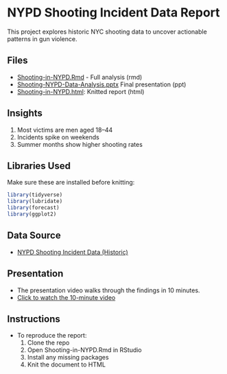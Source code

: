 # NYPD Shooting Incident Data Report 

This project explores historic NYC shooting data to uncover actionable patterns in gun violence.

## Files
- [Shooting-in-NYPD.Rmd](Shooting-in-NYPD.Rmd) - Full analysis (rmd)
- [Shooting-NYPD-Data-Analysis.pptx](Shooting-NYPD-Data-Analysis.pptx) Final presentation (ppt)
- [Shooting-in-NYPD.html](Shooting-in-NYPD.hrml): Knitted report (html)

## Insights
1. Most victims are men aged 18–44
2. Incidents spike on weekends
3. Summer months show higher shooting rates

## Libraries Used
Make sure these are installed before knitting:
```r
library(tidyverse)
library(lubridate)
library(forecast)
library(ggplot2)
```
## Data Source
- [NYPD Shooting Incident Data (Historic)](https://catalog.data.gov/dataset/nypd-shooting-incident-data-historic)

## Presentation
- The presentation video walks through the findings in 10 minutes.
- [Click to watch the 10-minute video](linkhere)

## Instructions
- To reproduce the report:
	1.	Clone the repo
	2.	Open Shooting-in-NYPD.Rmd in RStudio
	3.	Install any missing packages
	4.	Knit the document to HTML
